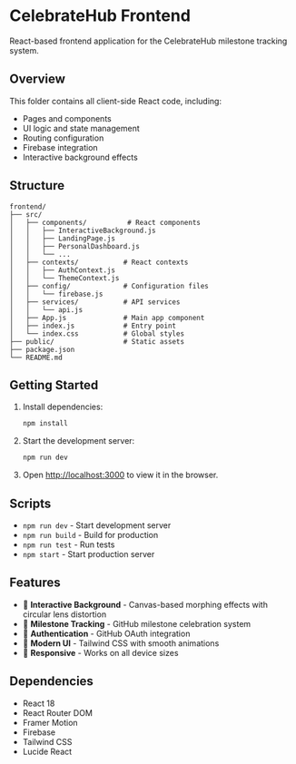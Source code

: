 # CelebrateHub Frontend

React-based frontend application for the CelebrateHub milestone tracking system.

## Overview

This folder contains all client-side React code, including:
- Pages and components
- UI logic and state management
- Routing configuration
- Firebase integration
- Interactive background effects

## Structure

```
frontend/
├── src/
│   ├── components/          # React components
│   │   ├── InteractiveBackground.js
│   │   ├── LandingPage.js
│   │   ├── PersonalDashboard.js
│   │   └── ...
│   ├── contexts/           # React contexts
│   │   ├── AuthContext.js
│   │   └── ThemeContext.js
│   ├── config/             # Configuration files
│   │   └── firebase.js
│   ├── services/           # API services
│   │   └── api.js
│   ├── App.js              # Main app component
│   ├── index.js            # Entry point
│   └── index.css           # Global styles
├── public/                 # Static assets
├── package.json
└── README.md
```

## Getting Started

1. Install dependencies:
   ```bash
   npm install
   ```

2. Start the development server:
   ```bash
   npm run dev
   ```

3. Open [http://localhost:3000](http://localhost:3000) to view it in the browser.

## Scripts

- `npm run dev` - Start development server
- `npm run build` - Build for production
- `npm run test` - Run tests
- `npm start` - Start production server

## Features

- 🎯 **Interactive Background** - Canvas-based morphing effects with circular lens distortion
- 🎉 **Milestone Tracking** - GitHub milestone celebration system
- 🔐 **Authentication** - GitHub OAuth integration
- 🎨 **Modern UI** - Tailwind CSS with smooth animations
- 📱 **Responsive** - Works on all device sizes

## Dependencies

- React 18
- React Router DOM
- Framer Motion
- Firebase
- Tailwind CSS
- Lucide React